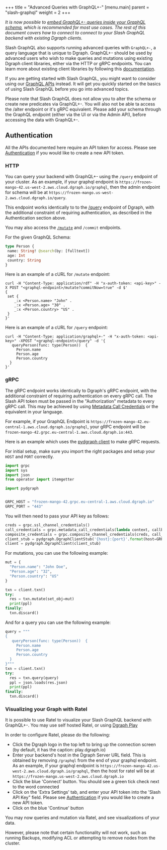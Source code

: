 +++
title = "Advanced Queries with GraphQL+-"
[menu.main]
    parent = "slash-graphql"
    weight = 2
+++

*It is now possible to [embed GraphQL+- queries inside your GraphQL schema](/graphql/custom/graphqlpm), which is recommended for most use cases. The rest of this document covers how to connect to connect to your Slash GraphQL backend with existing Dgraph clients.*

Slash GraphQL also supports running advanced queries with `GraphQL+-`, a query language that is unique to Dgraph. GraphQL+- should be used by advanced users who wish to make queries and mutations using existing Dgraph client libraries, either via the HTTP or gRPC endpoints. You can learn more about existing client libraries by following this [documentation](https://dgraph.io/docs/clients/).

If you are getting started with Slash GraphQL, you might want to consider using our [GraphQL APIs](/graphql/overview) instead. It will get you quickly started on the basics of using Slash GraphQL before you go into advanced topics.

Please note that Slash GraphQL does not allow you to alter the schema or create new predicates via GraphQL+-. You will also not be able ta access the /alter endpoint or it's gRPC equivalent. Please add your schema through the GraphQL endpoint (either via the UI or via the Admin API), before accessing the data with GraphQL+-.

## Authentication

All the APIs documented here require an API token for access. Please see [Authentication](/slash-graphql/admin/authentication) if you would like to create a new API token.

### HTTP

You can query your backend with GraphQL+- using the `/query` endpoint of your cluster. As an example, if your graphql endpoint is `https://frozen-mango-42.us-west-2.aws.cloud.dgraph.io/graphql`, then the admin endpoint for schema will be at `https://frozen-mango.us-west-2.aws.cloud.dgraph.io/query`.

This endpoint works identically to to the [/query](https://dgraph.io/docs/query-language/) endpoint of Dgraph, with the additional constraint of requiring authentication, as described in the Authentication section above.

You may also access the [`/mutate`](https://dgraph.io/docs/mutations/) and `/commit` endpoints.

For the given GraphQL Schema:
```graphql
type Person {
 name: String! @search(by: [fulltext])
 age: Int
 country: String
}
```

Here is an example of a cURL for `/mutate` endpoint:
```
curl -H "Content-Type: application/rdf" -H "x-auth-token: <api-key>" -X POST "<graphql-endpoint>/mutate?commitNow=true" -d $'
{
 set {
    _:x <Person.name> "John" .
    _:x <Person.age> "30" .
    _:x <Person.country> "US" .
 }
}'
```
Here is an example of a cURL for `/query` endpoint:
```
curl -H "Content-Type: application/graphql+-" -H "x-auth-token: <api-key>" -XPOST "<graphql-endpoint>/query" -d '{
   queryPerson(func: type(Person))  {
     Person.name
     Person.age
     Person.country
  }
}'
```

### gRPC

The gRPC endpoint works identically to Dgraph's gRPC endpoint, with the additional constraint of requiring authentication on every gRPC call. The Slash API token must be passed in the "Authorization" metadata to every gRPC call. This may be achieved by using [Metadata Call Credentials](https://godoc.org/google.golang.org/grpc/credentials#PerRPCCredentials) or the equivalent in your language.

For example, if your GraphQL Endpoint is `https://frozen-mango-42.eu-central-1.aws.cloud.dgraph.io/graphql`, your gRPC endpoint will be `frozen-mango-42.grpc.eu-central-1.aws.cloud.dgraph.io:443`.

Here is an example which uses the [pydgraph client](https://github.com/dgraph-io/pydgraph) to make gRPC requests.

For initial setup, make sure you import the right packages and setup your `HOST` and `PORT` correctly.

```python
import grpc
import sys
import json
from operator import itemgetter

import pydgraph


GRPC_HOST = "frozen-mango-42.grpc.eu-central-1.aws.cloud.dgraph.io"
GRPC_PORT = "443"
```

You will then need to pass your API key as follows:
```python
creds = grpc.ssl_channel_credentials()
call_credentials = grpc.metadata_call_credentials(lambda context, callback: callback((("Authorization", "<api-key>"),), None))
composite_credentials = grpc.composite_channel_credentials(creds, call_credentials)
client_stub = pydgraph.DgraphClientStub('{host}:{port}'.format(host=GRPC_HOST, port=GRPC_PORT), composite_credentials)
client = pydgraph.DgraphClient(client_stub)
```

For mutations, you can use the following example:
```python
mut = {
  "Person.name": "John Doe",
  "Person.age": "32",
  "Person.country": "US"
}

txn = client.txn()
try:
  res = txn.mutate(set_obj=mut)
  print(ppl)
finally:
  txn.discard()
```

And for a query you can use the following example:
```python
query = """
{
   queryPerson(func: type(Person))  {
     Person.name
     Person.age
     Person.country
  }
}"""
txn = client.txn()
try:
  res = txn.query(query)
  ppl = json.loads(res.json)
  print(ppl)
finally:
  txn.discard()
```

### Visualizing your Graph with Ratel

It is possible to use Ratel to visualize your Slash GraphQL backend with GraphQL+-. You may use self hosted Ratel, or using [Dgraph Play](https://play.dgraph.io/?latest#connection)

In order to configure Ratel, please do the following:

* Click the Dgraph logo in the top left to bring up the connection screen (by default, it has the caption: play.dgraph.io)
* Enter your backend's host in the Dgraph Server URL field. This is obtained by removing `/graphql` from the end of your graphql endpoint. As an example, if your graphql endpoint is `https://frozen-mango-42.us-west-2.aws.cloud.dgraph.io/graphql`, then the host for ratel will be at `https://frozen-mango.us-west-2.aws.cloud.dgraph.io`
* Click the blue 'Connect' button. You should see a green tick check next to the word connected
* Click on the 'Extra Settings' tab, and enter your API token into the 'Slash API Key" field. Please see [Authentication](/slash-graphql/admin/authentication) if you would like to create a new API token.
* Click on the blue 'Continue' button

You may now queries and mutation via Ratel, and see visualizations of your data.

However, please note that certain functionality will not work, such as running Backups, modifying ACL or attempting to remove nodes from the cluster.
